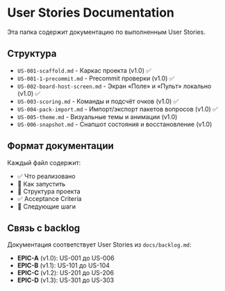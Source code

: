 # User Stories Documentation

Эта папка содержит документацию по выполненным User Stories.

## Структура

- `US-001-scaffold.md` - Каркас проекта (v1.0) ✅
- `US-001-1-precommit.md` - Precommit проверки (v1.0) ✅
- `US-002-board-host-screen.md` - Экран «Поле» и «Пульт» локально (v1.0) ✅
- `US-003-scoring.md` - Команды и подсчёт очков (v1.0) ✅
- `US-004-pack-import.md` - Импорт/экспорт пакетов вопросов (v1.0) ✅
- `US-005-theme.md` - Визуальные темы и анимации (v1.0)
- `US-006-snapshot.md` - Снапшот состояния и восстановление (v1.0)

## Формат документации

Каждый файл содержит:
- ✅ Что реализовано
- 🚀 Как запустить
- 📁 Структура проекта
- ✅ Acceptance Criteria
- 🔄 Следующие шаги

## Связь с backlog

Документация соответствует User Stories из `docs/backlog.md`:
- **EPIC-A** (v1.0): US-001 до US-006
- **EPIC-B** (v1.1): US-101 до US-104  
- **EPIC-C** (v1.2): US-201 до US-206
- **EPIC-D** (v1.3): US-301 до US-303
